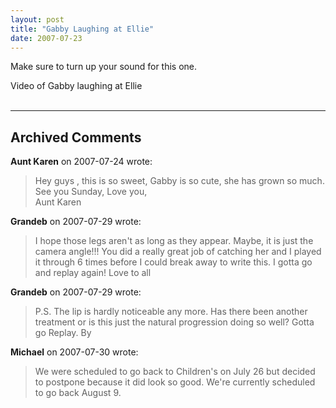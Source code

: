 ```yaml
---
layout: post
title: "Gabby Laughing at Ellie"
date: 2007-07-23
---
```


Make sure to turn up your sound for this one.<br /><div id="laughingAtEllieVideo">Video of Gabby laughing at Ellie</div><br /><script type="text/javascript"> var so = new SWFObject("http://i170.photobucket.com/player.swf?file=http://vid170.photobucket.com/albums/u252/mjpalad/93a56c45.flv", "laughingAtEllieVideo", "430", "389", "8", "#EDEBDA"); so.write("laughingAtEllieVideo"); </script>


---

## Archived Comments

**Aunt Karen** on 2007-07-24 wrote:

> Hey guys , this is so sweet, Gabby is so cute, she has grown so much.  See you Sunday, Love you,<br>                Aunt Karen

**Grandeb** on 2007-07-29 wrote:

> I hope those legs aren't as long as they appear.  Maybe, it is just the camera angle!!!  You did a really great job of catching her and I played it through 6 times before I could break away to write this.  I gotta go and replay again!  Love to all

**Grandeb** on 2007-07-29 wrote:

> P.S.  The lip is hardly noticeable any more.  Has there been another treatment or is this just the natural progression doing so well?  Gotta go Replay.  By

**Michael** on 2007-07-30 wrote:

> We were scheduled to go back to Children's on July 26 but decided to postpone because it did look so good.  We're currently scheduled to go back August 9.
